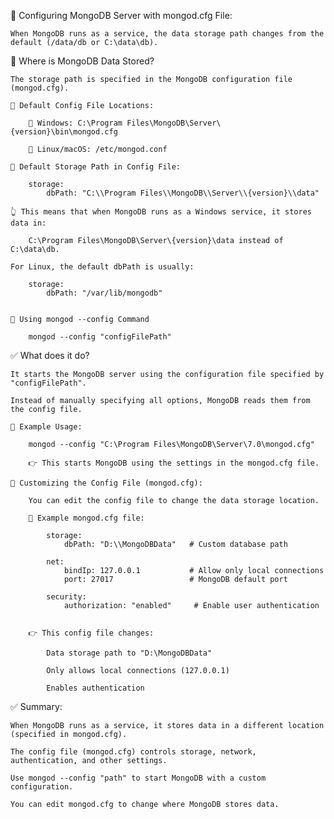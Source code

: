 📌 Configuring MongoDB Server with mongod.cfg File:

    When MongoDB runs as a service, the data storage path changes from the default (/data/db or C:\data\db).

🔹 Where is MongoDB Data Stored?

    The storage path is specified in the MongoDB configuration file (mongod.cfg).

    📍 Default Config File Locations:

        🔵 Windows: C:\Program Files\MongoDB\Server\{version}\bin\mongod.cfg

        🔵 Linux/macOS: /etc/mongod.conf

    📍 Default Storage Path in Config File:

        storage:
            dbPath: "C:\\Program Files\\MongoDB\\Server\\{version}\\data"

    👆 This means that when MongoDB runs as a Windows service, it stores data in:

        C:\Program Files\MongoDB\Server\{version}\data instead of C:\data\db.

    For Linux, the default dbPath is usually:

        storage:
            dbPath: "/var/lib/mongodb"


    🔹 Using mongod --config Command
 
        mongod --config "configFilePath"


✅ What does it do?

    It starts the MongoDB server using the configuration file specified by "configFilePath".

    Instead of manually specifying all options, MongoDB reads them from the config file.

    📍 Example Usage:

        mongod --config "C:\Program Files\MongoDB\Server\7.0\mongod.cfg"

        👉 This starts MongoDB using the settings in the mongod.cfg file.

    🔹 Customizing the Config File (mongod.cfg):

        You can edit the config file to change the data storage location.

        📍 Example mongod.cfg file:

            storage:
                dbPath: "D:\\MongoDBData"   # Custom database path

            net:
                bindIp: 127.0.0.1           # Allow only local connections
                port: 27017                 # MongoDB default port

            security:
                authorization: "enabled"     # Enable user authentication


        👉 This config file changes:

            Data storage path to "D:\MongoDBData"

            Only allows local connections (127.0.0.1)

            Enables authentication

✅ Summary:

    When MongoDB runs as a service, it stores data in a different location (specified in mongod.cfg).

    The config file (mongod.cfg) controls storage, network, authentication, and other settings.

    Use mongod --config "path" to start MongoDB with a custom configuration.

    You can edit mongod.cfg to change where MongoDB stores data.